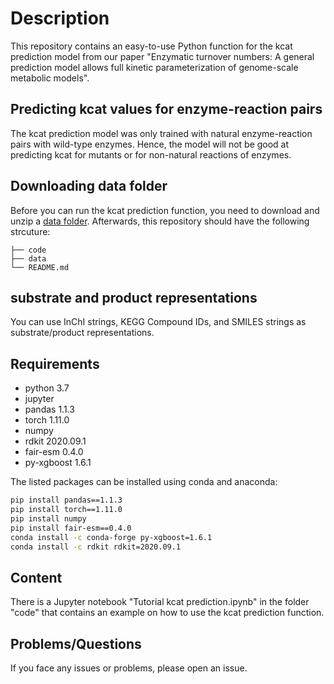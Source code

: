 # Description
This repository contains an easy-to-use Python function for the kcat prediction model from our paper "Enzymatic turnover numbers: A general prediction model allows full kinetic parameterization of genome-scale metabolic models". 

## Predicting kcat values for enzyme-reaction pairs
The kcat prediction model was only trained with natural enzyme-reaction pairs with wild-type enzymes. Hence, the model will not be good at predicting kcat for mutants
or for non-natural reactions of enzymes. 

## Downloading data folder
Before you can run the kcat prediction function, you need to download and unzip a [data folder](https://drive.google.com/file/d/1rH9mQ4dL1SPeD_ttAVxrKrUl-7z4FMEK/view?usp=sharing). Afterwards, this repository should have the following strcuture:

    ├── code                   
    ├── data                    
    └── README.md

## substrate and product representations
You can use InChI strings, KEGG Compound IDs, and SMILES strings as substrate/product representations.

## Requirements

- python 3.7
- jupyter
- pandas 1.1.3
- torch 1.11.0
- numpy 
- rdkit 2020.09.1
- fair-esm 0.4.0
- py-xgboost 1.6.1

The listed packages can be installed using conda and anaconda:

```bash
pip install pandas==1.1.3
pip install torch==1.11.0
pip install numpy
pip install fair-esm==0.4.0
conda install -c conda-forge py-xgboost=1.6.1
conda install -c rdkit rdkit=2020.09.1
```

## Content

There is a Jupyter notebook "Tutorial kcat prediction.ipynb" in the folder "code" that contains an example on how to use the kcat prediction function.

## Problems/Questions
If you face any issues or problems, please open an issue.

